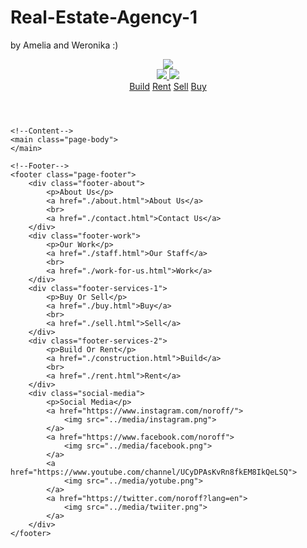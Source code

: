 # Real-Estate-Agency-1
by Amelia and Weronika :)


<!DOCTYPE html>
<html lang="en">
<head>
    <link type="text/css" rel="stylesheet" href="../css-files/header-footer.css">
    <meta charset="UTF-8">
    <meta name="Rent Page Real Estate Agency" content="width=device-width, initial-scale=1.0">
    <meta name="author" content="AKB">
    <title>Rent Page Real Estate Agency</title>
</head>

<body>
    <!--Header-->
    <header class="page-header">
        <div id="header-logo">
            <a href="./index.html">
                <img src="../media/example_2.png">
            </a>
        </div>
        <div id="header-icons">
            <a href="./login.html">
                <img src="../media/account.png">
            </a>
            <img src="../media/line.png">
        </div>
        <div id="links-header">
            <a href="./construction.html">Build</a>
            <a href="./rent.html">Rent</a>
            <a href="./sell.html">Sell</a>
            <a href="./buy.html">Buy</a>
        </div>
    </header>

    <!--Content-->
    <main class="page-body">
    </main>

    <!--Footer-->
    <footer class="page-footer">
        <div class="footer-about">
            <p>About Us</p>
            <a href="./about.html">About Us</a>
            <br>
            <a href="./contact.html">Contact Us</a>
        </div>
        <div class="footer-work">
            <p>Our Work</p>
            <a href="./staff.html">Our Staff</a>
            <br>
            <a href="./work-for-us.html">Work</a>
        </div>
        <div class="footer-services-1">
            <p>Buy Or Sell</p>
            <a href="./buy.html">Buy</a>
            <br>
            <a href="./sell.html">Sell</a>
        </div>
        <div class="footer-services-2">
            <p>Build Or Rent</p>
            <a href="./construction.html">Build</a>
            <br>
            <a href="./rent.html">Rent</a>
        </div>
        <div class="social-media">
            <p>Social Media</p>
            <a href="https://www.instagram.com/noroff/">
                <img src="../media/instagram.png">
            </a>
            <a href="https://www.facebook.com/noroff">
                <img src="../media/facebook.png">
            </a>
            <a href="https://www.youtube.com/channel/UCyDPAsKvRn8fkEM8IkQeLSQ">
                <img src="../media/yotube.png">
            </a>
            <a href="https://twitter.com/noroff?lang=en">
                <img src="../media/twiiter.png">
            </a>
        </div>
    </footer>
</body>

</html>